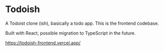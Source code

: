 # Todoish

A Todoist clone (ish), basically a todo app. This is the frontend codebase.

Built with React, possible migration to TypeScript in the future.

https://todoish-frontend.vercel.app/
